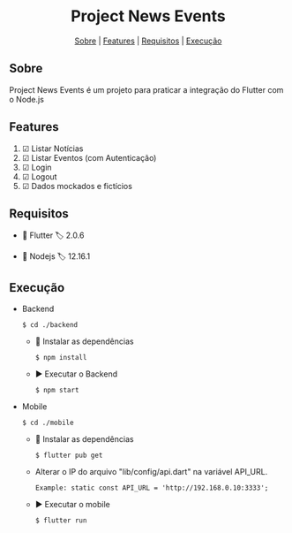 <h1 align="center">
  <strong>Project News Events</strong>
</h1>

<p align="center">
 <a href="#about">Sobre</a> |
 <a href="#features">Features</a> | 
 <a href="#requirements">Requisitos</a> | 
 <a href="#executable">Execução</a>
</p>

<h2 id="about">Sobre</h2>
Project News Events é um projeto para praticar a integração do Flutter com  o Node.js  

<h2 id="features">Features</h2>

1. ☑ Listar Notícias
1. ☑ Listar Eventos (com Autenticação)
1. ☑ Login
1. ☑ Logout
1. ☑ Dados mockados e fictícios

<h2 id="requirements">Requisitos</h2>

  * 📘 Flutter 🏷 2.0.6

 
  * 📗 Nodejs 🏷 12.16.1


<h2 id="executable">Execução</h2>

* Backend
  ```
  $ cd ./backend
  ```

  * 🔽 Instalar as dependências

    ```
    $ npm install
    ```
  * ▶ Executar o Backend

    ```
    $ npm start
    ```

* Mobile
  ```
  $ cd ./mobile
  ```
  * 🔽 Instalar as dependências

    ```
    $ flutter pub get
    ```
  * Alterar o IP do arquivo "lib/config/api.dart" na variável API_URL.

    ```
    Example: static const API_URL = 'http://192.168.0.10:3333';
    ```
  * ▶ Executar o mobile

    ```
    $ flutter run
    ```

